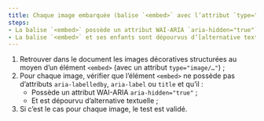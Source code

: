 ```yaml
---
title: Chaque image embarquée (balise `<embed>` avec l’attribut `type="image/…"`) [de décoration](#image-de-decoration), sans [légende](#legende-d-image), vérifie-t-elle ces conditions ?
steps:
- La balise `<embed>` possède un attribut WAI-ARIA `aria-hidden="true"` ;
- La balise `<embed>` et ses enfants sont dépourvus d’[alternative textuelle](#alternative-textuelle-image).
---
```


1. Retrouver dans le document les images décoratives structurées au moyen d’un élément `<embed>` (avec un attribut `type="image/…"`) ;
2. Pour chaque image, vérifier que l’élément `<embed>` ne possède pas d’attributs `aria-labelledby`, `aria-label` ou `title` et qu’il :
    * Possède un attribut WAI-ARIA `aria-hidden="true"` ;
    * Et est dépourvu d’alternative textuelle ;
3. Si c’est le cas pour chaque image, le test est validé.
